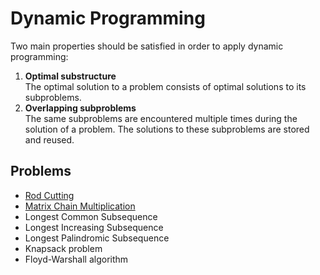 # Dynamic Programming

Two main properties should be satisfied in order to apply dynamic programming:

1. **Optimal substructure**  
   The optimal solution to a problem consists of optimal solutions to its subproblems.
2. **Overlapping subproblems**  
   The same subproblems are encountered multiple times during the solution of a problem. The solutions to these subproblems are stored and reused.

## Problems

* [Rod Cutting](https://github.com/pl3onasm/Algorithms/tree/main/algorithms/dynamic-programming/rod-cutting)
* [Matrix Chain Multiplication](https://github.com/pl3onasm/Algorithms/tree/main/algorithms/dynamic-programming/matrix-chain-multiplication)
* Longest Common Subsequence
* Longest Increasing Subsequence
* Longest Palindromic Subsequence
* Knapsack problem
* Floyd-Warshall algorithm
  